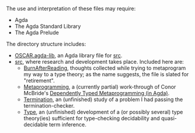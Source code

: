 The use and interpretation of these files may require:

- Agda
- The Agda Standard Library
- The Agda Prelude

The directory structure includes:

- [OSCAR.agda-lib](OSCAR.agda-lib), an Agda library file for [src](src).
- [src](src), where research and development takes place. Included here are:
  - [BurnAfterReading](src/BurnAfterReading.lagda.md), thoughts collected while trying to metaprogram my way to a type theory; as the name suggests, the file is slated for "retirement".
  - [Metaprogramming](src/Metaprogramming.lagda.md), a (currently partial) work-through of Conor McBride's [Dependently Typed Metaprogramming (in Agda)](../doc/Dependently%20Typed%20Metaprogramming%20(in%20Agda)-Conor%20McBride-August-26-2013.pdf).
  - [Termination](src/Termination.lagda.md), an (unfinished) study of a problem I had passing the termination-checker.
  - [Type](src/Type.lagda.md), an (unfinished) development of a (or possibly several) type theory(ies) sufficient for type-checking decidability and quasi-decidable term inference.
